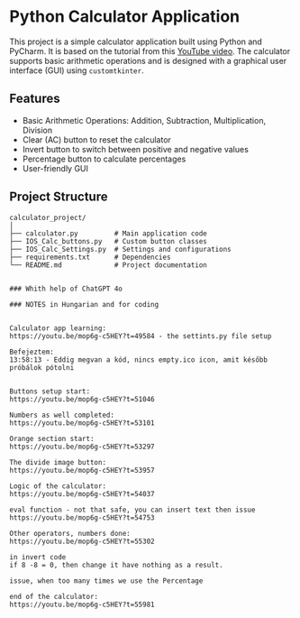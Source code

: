 # Python Calculator Application

This project is a simple calculator application built using Python and PyCharm. It is based on the tutorial from this [YouTube video](https://youtu.be/mop6g-c5HEY). The calculator supports basic arithmetic operations and is designed with a graphical user interface (GUI) using `customtkinter`.

## Features

- Basic Arithmetic Operations: Addition, Subtraction, Multiplication, Division
- Clear (AC) button to reset the calculator
- Invert button to switch between positive and negative values
- Percentage button to calculate percentages
- User-friendly GUI

## Project Structure

```plaintext
calculator_project/
│
├── calculator.py         # Main application code
├── IOS_Calc_buttons.py   # Custom button classes
├── IOS_Calc_Settings.py  # Settings and configurations
├── requirements.txt      # Dependencies
└── README.md             # Project documentation


### Whith help of ChatGPT 4o

### NOTES in Hungarian and for coding


Calculator app learning:
https://youtu.be/mop6g-c5HEY?t=49584 - the settints.py file setup

Befejeztem:
13:58:13 - Eddig megvan a kód, nincs empty.ico icon, amit később próbálok pótolni


Buttons setup start:
https://youtu.be/mop6g-c5HEY?t=51046

Numbers as well completed:
https://youtu.be/mop6g-c5HEY?t=53101

Orange section start:
https://youtu.be/mop6g-c5HEY?t=53297

The divide image button:
https://youtu.be/mop6g-c5HEY?t=53957

Logic of the calculator:
https://youtu.be/mop6g-c5HEY?t=54037

eval function - not that safe, you can insert text then issue
https://youtu.be/mop6g-c5HEY?t=54753

Other operators, numbers done:
https://youtu.be/mop6g-c5HEY?t=55302

in invert code
if 8 -8 = 0, then change it have nothing as a result.

issue, when too many times we use the Percentage

end of the calculator:
https://youtu.be/mop6g-c5HEY?t=55981
